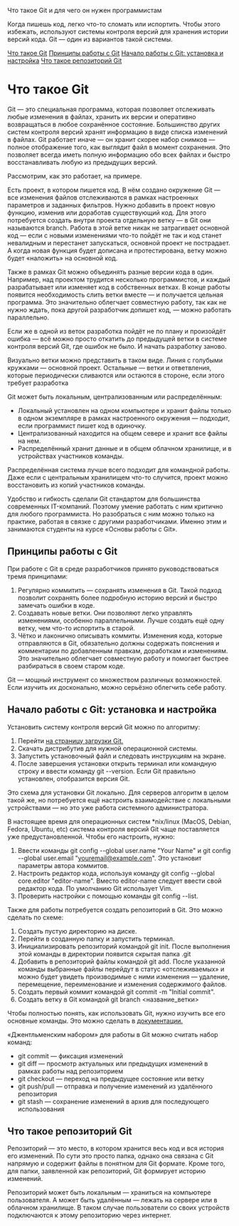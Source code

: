  Что такое Git и для чего он нужен программистам

Когда пишешь код, легко что-то сломать или испортить. Чтобы этого избежать, используют системы контроля версий для хранения истории версий кода. Git ― один из вариантов такой системы.

 [Что такое Git](https://practicum.yandex.ru/blog/chto-takoe-git-i-dlya-chego-nuzhen/#chto-takoe)
 [Принципы работы с Git](https://practicum.yandex.ru/blog/chto-takoe-git-i-dlya-chego-nuzhen/#principy-raboty)
 [Начало работы с Git: установка и настройка](https://practicum.yandex.ru/blog/chto-takoe-git-i-dlya-chego-nuzhen/#ustanovka-i-nastroyka)
 [Что такое репозиторий Git](https://practicum.yandex.ru/blog/chto-takoe-git-i-dlya-chego-nuzhen/#chto-takoe-repozitoriy)

# Что такое Git

Git — это специальная программа, которая позволяет отслеживать любые изменения в файлах, хранить их версии и оперативно возвращаться в любое сохранённое состояние.
Большинство других систем контроля версий хранят информацию в виде списка изменений в файлах. Git работает иначе — он хранит скорее набор снимков — полное отображение того, как выглядит файл в момент сохранения. Это позволяет всегда иметь полную информацию обо всех файлах и быстро восстанавливать любую из предыдущих версий.

Рассмотрим, как это работает, на примере.

Есть проект, в котором пишется код. В нём создано окружение Git ― все изменения файлов отслеживаются в рамках настроенных параметров и заданных фильтров. Нужно добавить в проект новую функцию, изменив или доработав существующий код. Для этого потребуется создать внутри проекта отдельную ветку — в Git они называются branch. Работа в этой ветке никак не затрагивает основной код — если с новыми изменениями что-то пойдёт не так и код станет невалидным и перестанет запускаться, основной проект не пострадает. А когда новая функция будет дописана и протестирована, ветку можно будет «наложить» на основной код.

Также в рамках Git можно объединять разные версии кода в один. Например, над проектом трудится несколько программистов, и каждый разрабатывает или изменяет код в собственных ветках. В конце работы появится необходимость слить ветки вместе — и получается цельная программа. Это значительно облегчает совместную работу, так как не нужно ждать, пока другой разработчик допишет код, — можно работать параллельно.

Если же в одной из веток разработка пойдёт не по плану и произойдёт ошибка — всё можно просто откатить до предыдущей ветки в системе контроля версий Git, где ошибок не было. И начать разработку заново.



Визуально ветки можно представить в таком виде. Линия с голубыми кружками — основной проект. Остальные — ветки и ответвления, которые периодически сливаются или остаются в стороне, если этого требует разработка

Git может быть локальным, централизованным или распределённым:

* Локальный установлен на одном компьютере и хранит файлы только в одном экземпляре в рамках настроенного окружения — подходит, если программист пишет код в одиночку.
* Централизованный находится на общем севере и хранит все файлы на нем.
* Распределённый хранит данные и в общем облачном хранилище, и в устройствах участников команды.

Распределённая система лучше всего подходит для командной работы. Даже если с центральным хранилищем что-то случится, проект можно восстановить из копий участников команды.

Удобство и гибкость сделали Git стандартом для большинства современных IT-компаний. Поэтому умение работать с ним критично для любого программиста. Но разобраться с ним можно только на практике, работая в связке с другими разработчиками. Именно этим и занимаются студенты на курсе «Основы работы с Git».

## Принципы работы с Git

При работе с Git в среде разработчиков принято руководствоваться тремя принципами:

1. Регулярно коммитить ― сохранять изменения в Git. Такой подход позволит сохранять более подробную историю версий и быстро замечать ошибки в коде.
2. Создавать новые ветки. Они позволяют легко управлять изменениями, особенно параллельными. Лучше создать ещё одну ветку, чем что-то испортить в старой.
3. Чётко и лаконично описывать коммиты. Изменения кода, которые отправляются в Git, обязательно должны содержать пояснения и комментарии по добавленным правкам, доработкам и изменениям. Это значительно облегчает совместную работу и помогает быстрее разбираться в своем старом коде.

Git — мощный инструмент со множеством различных возможностей. Если изучить их досконально, можно серьёзно облегчить себе работу.

## Начало работы с Git: установка и настройка

Установить систему контроля версий Git можно по алгоритму:

1.	Перейти [на страницу загрузки Git.](https://git-scm.com/downloads)
2.	Скачать дистрибутив для нужной операционной системы.
3.	Запустить установочный файл и следовать инструкциям на экране.
4.	После завершения установки открыть терминал или командную строку и ввести команду git --version. Если Git правильно установлен, отобразится версия Git.

Это схема для установки Git локально. Для серверов алгоритм в целом такой же, но потребуется ещё настроить взаимодействие с локальными устройствами — но это уже работа системного администратора.

В настоящее время для операционных систем *nix/linux (MacOS, Debian, Fedora, Ubuntu, etc) система контроля версий Git чаще поставляется уже предустановленной.
Чтобы его настроить, нужно:

1.	Ввести команды  git config --global user.name "Your Name" и git config --global user.email "youremail@example.com". Это установит параметры автора коммитов.
2.	Настроить редактор кода, используя команду git config --global core.editor "editor-name". Вместо editor-name следует ввести свой редактор кода. По умолчанию Git использует Vim.
3.	Проверить настройки с помощью команды git config --list.

Также для работы потребуется создать репозиторий в Git. Это можно сделать по схеме:

1.	Создать пустую директорию на диске.
2.	Перейти в созданную папку и запустить терминал.
3.	Инициализировать репозиторий командой git init. После выполнения этой команды в директории появится скрытая папка .git
4.	Добавить в репозиторий файлы командой git add. После указанной команды выбранные файлы перейдут в статус «отслеживаемых» и можно будет увидеть производимые с ними изменения ― удаление, перемещение, переименование и изменения содержимого файлов.
5.	Создать первый коммит командой git commit -m "Initial commit".
6.	Создать ветку в Git командой git branch <название_ветки>

Чтобы полностью понять, как использовать Git, нужно изучить все его основные команды. Это можно сделать в [документации.](https://git-scm.com/book/ru/v2)

«Джентльменским набором» для работы в Git можно считать набор команд:

* git commit — фиксация изменений
* git diff — просмотр актуальных или предыдущих изменений в рамках работы над репозиторием
* git checkout — переход на предыдущее состояние или ветку
* git push/pull — отправка и получение изменений из удалённого репозитория
* git stash — сохранение изменений в архив для последующего использования

## Что такое репозиторий Git

Репозиторий — это место, в котором хранится весь код и вся история его изменений. По сути это просто папка, однако она связана с Git напрямую и содержит файлы в понятном для Git формате. Кроме того, для папки, заявленной как репозиторий, Git формирует историю изменений.

Репозиторий может быть локальным ― храниться на компьютере пользователя. А может быть удалённым — лежать на сервере или в облачном хранилище. В таком случае пользователи со своих устройств подключаются к этому репозиторию через интернет.